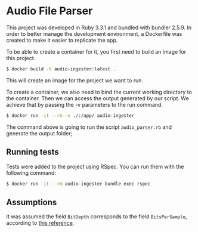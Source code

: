 # Audio File Parser

This project was developed in Ruby 3.3.1 and bundled with bundler 2.5.9. In order to better manage the development environment, a Dockerfile was created to make it easier to replicate the app.

To be able to create a container for it, you first need to build an image for this project.

```sh
$ docker build -t audio-ingester:latest .
```

This will create an image for the project we want to run.

To create a container, we also need to bind the current working directory to the container. Then we can access the output generated by our script. We achieve that by passing the -v parameters to the run command. 

```sh
$ docker run -it --rm -v ./:/app/ audio-ingester
```

The command above is going to run the script `audio_parser.rb` and generate the output folder;

## Running tests

Tests were added to the project using RSpec. You can run them with the following command:

```sh
$ docker run -it --rm audio-ingester bundle exec rspec 
```

## Assumptions

It was assumed the field `BitDepth` corresponds to the field `BitsPerSample`, according to [this reference](http://soundfile.sapp.org/doc/WaveFormat/).
